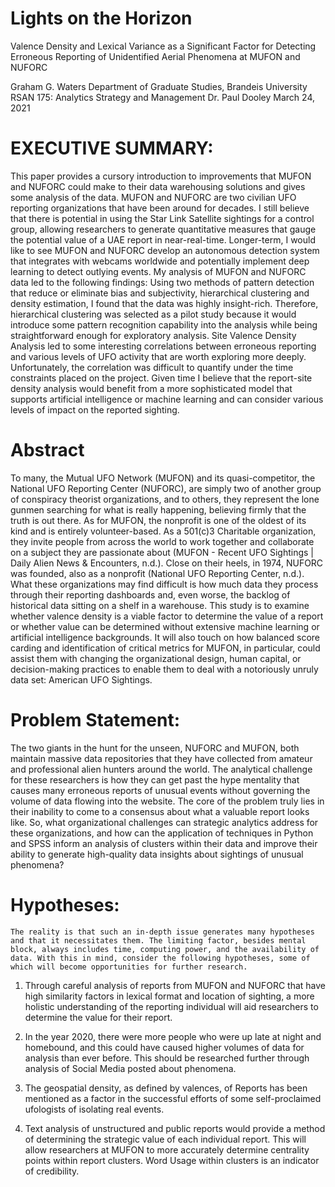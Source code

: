 

# Lights on the Horizon
Valence Density and Lexical Variance as a Significant Factor for Detecting Erroneous Reporting of Unidentified Aerial Phenomena at MUFON and NUFORC

Graham G. Waters
Department of Graduate Studies, Brandeis University
RSAN 175: Analytics Strategy and Management
Dr. Paul Dooley
March 24, 2021

# EXECUTIVE SUMMARY:

This paper provides a cursory introduction to improvements that MUFON and NUFORC could make to their data warehousing solutions and gives some analysis of the data. MUFON and NUFORC are two civilian UFO reporting organizations that have been around for decades. I still believe that there is potential in using the Star Link Satellite sightings for a control group, allowing researchers to generate quantitative measures that gauge the potential value of a UAE report in near-real-time. Longer-term, I would like to see MUFON and NUFORC develop an autonomous detection system that integrates with webcams worldwide and potentially implement deep learning to detect outlying events.
My analysis of MUFON and NUFORC data led to the following findings:
Using two methods of pattern detection that reduce or eliminate bias and subjectivity, hierarchical clustering and density estimation, I found that the data was highly insight-rich. Therefore, hierarchical clustering was selected as a pilot study because it would introduce some pattern recognition capability into the analysis while being straightforward enough for exploratory analysis.
Site Valence Density Analysis led to some interesting correlations between erroneous reporting and various levels of UFO activity that are worth exploring more deeply. Unfortunately, the correlation was difficult to quantify under the time constraints placed on the project. Given time I believe that the report-site density analysis would benefit from a more sophisticated model that supports artificial intelligence or machine learning and can consider various levels of impact on the reported sighting.
 
# Abstract
To many, the Mutual UFO Network (MUFON) and its quasi-competitor, the National UFO Reporting Center (NUFORC), are simply two of another group of conspiracy theorist organizations, and to others, they represent the lone gunmen searching for what is really happening, believing firmly that the truth is out there. As for MUFON, the nonprofit is one of the oldest of its kind and is entirely volunteer-based. As a 501(c)3 Charitable organization, they invite people from across the world to work together and collaborate on a subject they are passionate about (MUFON - Recent UFO Sightings | Daily Alien News & Encounters, n.d.). Close on their heels, in 1974, NUFORC was founded, also as a nonprofit (National UFO Reporting Center, n.d.). What these organizations may find difficult is how much data they process through their reporting dashboards and, even worse, the backlog of historical data sitting on a shelf in a warehouse. This study is to examine whether valence density is a viable factor to determine the value of a report or whether value can be determined without extensive machine learning or artificial intelligence backgrounds. It will also touch on how balanced score carding and identification of critical metrics for MUFON, in particular, could assist them with changing the organizational design, human capital, or decision-making practices to enable them to deal with a notoriously unruly data set: American UFO Sightings.
 
# Problem Statement:
The two giants in the hunt for the unseen, NUFORC and MUFON, both maintain massive data repositories that they have collected from amateur and professional alien hunters around the world. The analytical challenge for these researchers is how they can get past the hype mentality that causes many erroneous reports of unusual events without governing the volume of data flowing into the website. The core of the problem truly lies in their inability to come to a consensus about what a valuable report looks like. So, what organizational challenges can strategic analytics address for these organizations, and how can the application of techniques in Python and SPSS inform an analysis of clusters within their data and improve their ability to generate high-quality data insights about sightings of unusual phenomena?

# Hypotheses:
	The reality is that such an in-depth issue generates many hypotheses and that it necessitates them. The limiting factor, besides mental block, always includes time, computing power, and the availability of data. With this in mind, consider the following hypotheses, some of which will become opportunities for further research.

1.	Through careful analysis of reports from MUFON and NUFORC that have high similarity factors in lexical format and location of sighting, a more holistic understanding of the reporting individual will aid researchers to determine the value for their report.

2.	In the year 2020, there were more people who were up late at night and homebound, and this could have caused higher volumes of data for analysis than ever before. This should be researched further through analysis of Social Media posted about phenomena.

3.	The geospatial density, as defined by valences, of Reports has been mentioned as a factor in the successful efforts of some self-proclaimed ufologists of isolating real events.

4.	Text analysis of unstructured and public reports would provide a method of determining the strategic value of each individual report. This will allow researchers at MUFON to more accurately determine centrality points within report clusters. Word Usage within clusters is an indicator of credibility.
